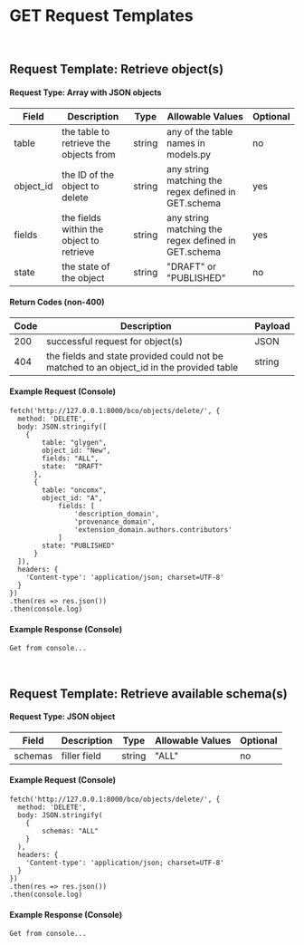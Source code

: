 # GET Request Templates

<br/>

## Request Template:  Retrieve object(s)

#### Request Type:  Array with JSON objects

Field | Description | Type | Allowable Values | Optional
------------ | ------------ | ------------ | ------------- | -------------
table | the table to retrieve the objects from | string | any of the table names in models.py | no
object_id | the ID of the object to delete | string | any string matching the regex defined in GET.schema | yes
fields | the fields within the object to retrieve | string | any string matching the regex defined in GET.schema | yes
state | the state of the object | string | "DRAFT" or "PUBLISHED"| no

#### Return Codes (non-400)

Code | Description | Payload
------------ | ------------ | ------------
200 | successful request for object(s) | JSON
404 | the fields and state provided could not be matched to an object_id in the provided table | string

#### Example Request (Console)

```
fetch('http://127.0.0.1:8000/bco/objects/delete/', {
  method: 'DELETE',
  body: JSON.stringify([
    {
	    table: "glygen",
	    object_id: "New",
	    fields: "ALL",
	    state:  "DRAFT"
	  },
	  {
	    table: "oncomx",
	    object_id: "A",
            fields: [
                'description_domain',
                'provenance_domain',
                'extension_domain.authors.contributors'
            ]
	    state: "PUBLISHED"
	  }
  ]),
  headers: {
    'Content-type': 'application/json; charset=UTF-8'
  }
})
.then(res => res.json())
.then(console.log)
```

#### Example Response (Console)

```
Get from console...
```

<br/>

## Request Template:  Retrieve available schema(s)

#### Request Type:  JSON object

Field | Description | Type | Allowable Values | Optional
------------ | ------------ | ------------ | ------------- | -------------
schemas | filler field | string | "ALL" | no

#### Example Request (Console)

```
fetch('http://127.0.0.1:8000/bco/objects/delete/', {
  method: 'DELETE',
  body: JSON.stringify(
    {
    	schemas: "ALL"
    }
  ),
  headers: {
    'Content-type': 'application/json; charset=UTF-8'
  }
})
.then(res => res.json())
.then(console.log)
```

#### Example Response (Console)

```
Get from console...
```
